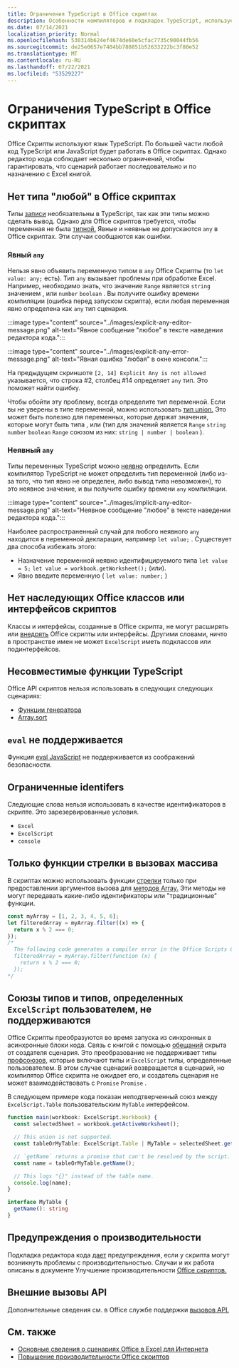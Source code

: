 ```yaml
---
title: Ограничения TypeScript в Office скриптах
description: Особенности компиляторов и подкладок TypeScript, используемых редактором кода Office скриптов.
ms.date: 07/14/2021
localization_priority: Normal
ms.openlocfilehash: 530314b624ef4674de60e5cfac7735c90044fb56
ms.sourcegitcommit: de25e0657e7404bb780851b52633222bc3f80e52
ms.translationtype: MT
ms.contentlocale: ru-RU
ms.lasthandoff: 07/22/2021
ms.locfileid: "53529227"
---
```

# <a name="typescript-restrictions-in-office-scripts"></a>Ограничения TypeScript в Office скриптах

Office Скрипты используют язык TypeScript. По большей части любой код TypeScript или JavaScript будет работать в Office скриптах. Однако редактор кода соблюдает несколько ограничений, чтобы гарантировать, что сценарий работает последовательно и по назначению с Excel книгой.

## <a name="no-any-type-in-office-scripts"></a>Нет типа "любой" в Office скриптах

Типы [записи](https://www.typescriptlang.org/docs/handbook/typescript-in-5-minutes.html) необязательны в TypeScript, так как эти типы можно сделать вывод. Однако для Office скриптов требуется, чтобы переменная не была [типной.](https://www.typescriptlang.org/docs/handbook/basic-types.html#any) Явные и неявные не допускаются `any` в Office скриптах. Эти случаи сообщаются как ошибки.

### <a name="explicit-any"></a>Явный `any`

Нельзя явно объявить переменную типом в `any` Office Скрипты (то `let value: any;` есть). Тип `any` вызывает проблемы при обработке Excel. Например, необходимо знать, что значение `Range` является `string` значением , или `number` `boolean` . Вы получите ошибку времени компиляции (ошибка перед запуском скрипта), если любая переменная явно определена как `any` тип сценария.

:::image type="content" source="../images/explicit-any-editor-message.png" alt-text="Явное сообщение &quot;любое&quot; в тексте наведении редактора кода.":::

:::image type="content" source="../images/explicit-any-error-message.png" alt-text="Явная ошибка &quot;любая&quot; в окне консоли.":::

На предыдущем скриншоте `[2, 14] Explicit Any is not allowed` указывается, что строка #2, столбец #14 определяет `any` тип. Это поможет найти ошибку.

Чтобы обойти эту проблему, всегда определите тип переменной. Если вы не уверены в типе переменной, можно использовать [тип union.](https://www.typescriptlang.org/docs/handbook/unions-and-intersections.html) Это может быть полезно для переменных, которые держат значения, которые могут быть типа , или (тип для значений является `Range` `string` `number` `boolean` `Range` союзом из них: `string | number | boolean` ).

### <a name="implicit-any"></a>Неявный `any`

Типы переменных TypeScript можно [неявно](https://www.typescriptlang.org/docs/handbook/type-inference.html) определить. Если компилятор TypeScript не может определить тип переменной (либо из-за того, что тип явно не определен, либо вывод типа невозможен), то это неявное значение, и вы получите ошибку времени `any` компиляции.

:::image type="content" source="../images/implicit-any-editor-message.png" alt-text="Неявное сообщение &quot;любое&quot; в тексте наведении редактора кода.":::

Наиболее распространенный случай для любого неявного `any` находится в переменной декларации, например `let value;` . Существует два способа избежать этого:

* Назначение переменной неявно идентифицируемого типа `let value = 5;` `let value = workbook.getWorksheet();` (или).
* Явно введите переменную ( `let value: number;` )

## <a name="no-inheriting-office-script-classes-or-interfaces"></a>Нет наследующих Office классов или интерфейсов скриптов

Классы и интерфейсы, созданные в Office скрипта, не могут расширять или [внедрять](https://www.typescriptlang.org/docs/handbook/classes.html#inheritance) Office скрипты или интерфейсы. Другими словами, ничто в пространстве имен не может `ExcelScript` иметь подклассов или подинтерфейсов.

## <a name="incompatible-typescript-functions"></a>Несовместимые функции TypeScript

Office API скриптов нельзя использовать в следующих следующих сценариях:

* [Функции генератора](https://developer.mozilla.org/docs/Web/JavaScript/Guide/Iterators_and_Generators#generator_functions)
* [Array.sort](https://developer.mozilla.org/docs/Web/JavaScript/Reference/Global_Objects/Array/sort)

## <a name="eval-is-not-supported"></a>`eval` не поддерживается

Функция [eval JavaScript](https://developer.mozilla.org/docs/Web/JavaScript/Reference/Global_Objects/eval) не поддерживается из соображений безопасности.

## <a name="restricted-identifers"></a>Ограниченные identifers

Следующие слова нельзя использовать в качестве идентификаторов в скрипте. Это зарезервированные условия.

* `Excel`
* `ExcelScript`
* `console`

## <a name="only-arrow-functions-in-array-callbacks"></a>Только функции стрелки в вызовах массива

В скриптах можно использовать функции [стрелки](https://developer.mozilla.org/docs/Web/JavaScript/Reference/Functions/Arrow_functions) только при предоставлении аргументов вызова для [методов Array.](https://developer.mozilla.org/docs/Web/JavaScript/Reference/Global_Objects/Array) Эти методы не могут передавать какие-либо идентификаторы или "традиционные" функции.

```TypeScript
const myArray = [1, 2, 3, 4, 5, 6];
let filteredArray = myArray.filter((x) => {
  return x % 2 === 0;
});
/*
  The following code generates a compiler error in the Office Scripts Code Editor.
  filteredArray = myArray.filter(function (x) {
    return x % 2 === 0;
  });
*/
```

## <a name="unions-of-excelscript-types-and-user-defined-types-arent-supported"></a>Союзы типов и типов, определенных `ExcelScript` пользователем, не поддерживаются

Office Скрипты преобразуются во время запуска из синхронных в асинхронные блоки кода. Связь с книгой с помощью [обещаний](https://developer.mozilla.org/docs/Web/JavaScript/Reference/Global_Objects/Promise) скрыта от создателя сценария. Это преобразование не поддерживает типы [профсоюзов,](https://www.typescriptlang.org/docs/handbook/2/everyday-types.html#union-types) которые включают типы и `ExcelScript` типы, определенные пользователем. В этом случае сценарий возвращается в сценарий, но компилятор Office скрипта не ожидает его, и создатель сценария не может взаимодействовать с `Promise` `Promise` .

В следующем примере кода показан неподтверченный союз между `ExcelScript.Table` пользовательским `MyTable` интерфейсом.

```TypeScript
function main(workbook: ExcelScript.Workbook) {
  const selectedSheet = workbook.getActiveWorksheet();

  // This union is not supported.
  const tableOrMyTable: ExcelScript.Table | MyTable = selectedSheet.getTables()[0];

  // `getName` returns a promise that can't be resolved by the script.
  const name = tableOrMyTable.getName();

  // This logs "{}" instead of the table name.
  console.log(name);
}

interface MyTable {
  getName(): string
}
```

## <a name="performance-warnings"></a>Предупреждения о производительности

Подкладка редактора кода [дает](https://wikipedia.org/wiki/Lint_(software)) предупреждения, если у скрипта могут возникнуть проблемы с производительностью. Случаи и их работа описаны в документе Улучшение производительности [Office скриптов.](web-client-performance.md)

## <a name="external-api-calls"></a>Внешние вызовы API

Дополнительные сведения см. в Office службе поддержки [вызовов API.](external-calls.md)

## <a name="see-also"></a>См. также

* [Основные сведения о сценариях Office в Excel для Интернета](scripting-fundamentals.md)
* [Повышение производительности Office скриптов](web-client-performance.md)
